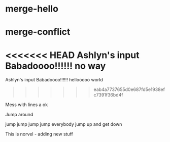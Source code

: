 # merge-hello
# merge-conflict

<<<<<<< HEAD
Ashlyn's input Babadoooo!!!!!! no way
=======
Ashlyn's input Babadoooo!!!!!! hellooooo world
>>>>>>> eab4a7737655d0e687fd5e1938efc7391f36bd4f

Mess with lines a ok

Jump around
 
jump jump jump jump everybody
jump up and get down

This is norvel - adding new stuff
